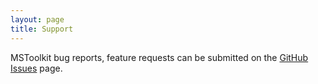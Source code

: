 ```yaml
---
layout: page
title: Support
---
```

MSToolkit bug reports, feature requests can be submitted on the
[GitHub Issues](https://github.com/MikeKSmith/MSToolkit/issues)
page.